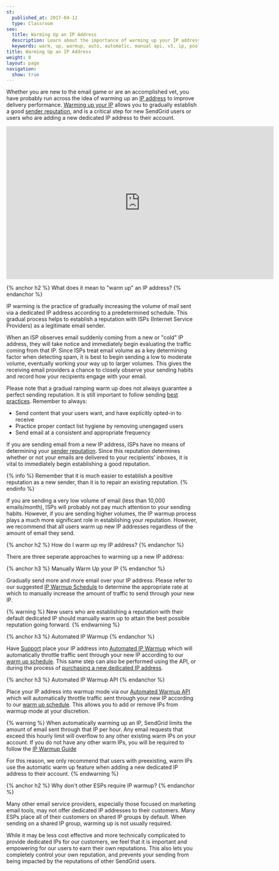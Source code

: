 ```yaml
---
st:
  published_at: 2017-04-12
  type: Classroom
seo:
  title: Warming Up an IP Address
  description: Learn about the importance of warming up your IP addresses, and advice on how to do it...
  keywords: warm, up, warmup, auto, automatic, manual api, v3, ip, pool, warmup, pools
title: Warming Up an IP Address
weight: 0
layout: page
navigation:
  show: true
---
```



Whether you are new to the email game or are an accomplished vet, you have probably run across the idea of warming up an [IP address]({{root_url}}/Glossary/ip_address.html) to improve delivery performance. [Warming up your IP]({{root_url}}/Glossary/ip_warmup.html) allows you to gradually establish a good [sender reputation]({{root_url}}/Classroom/Basics/Misc/your_reputation_what_is_it.html), and is a critical step for new SendGrid users or users who are adding a new dedicated IP address to their account.


<iframe src="https://player.vimeo.com/video/80755248" width="700" height="400" frameborder="0" webkitallowfullscreen mozallowfullscreen allowfullscreen></iframe>


{% anchor h2 %}
What does it mean to "warm up" an IP address?
{% endanchor %}

IP warming is the practice of gradually increasing the volume of mail sent via a dedicated IP address according to a predetermined schedule. This gradual process helps to establish a reputation with ISPs (Internet Service Providers) as a legitimate email sender.

When an ISP observes email suddenly coming from a new or "cold" IP address, they will take notice and immediately begin evaluating the traffic coming from that IP. Since ISPs treat email volume as a key determining factor when detecting spam, it is best to begin sending a low to moderate volume, eventually working your way up to larger volumes. This gives the receiving email providers a chance to closely observe your sending habits and record how your recipients engage with your email.

Please note that a gradual ramping warm up does not always guarantee a perfect sending reputation. It is still important to follow sending [best practices](https://sendgrid.com/blog/10-tips-to-keep-email-out-of-the-spam-folder/). Remember to always:

- Send content that your users want, and have explicitly opted-in to receive
- Practice proper contact list hygiene by removing unengaged users
- Send email at a consistent and appropriate frequency

If you are sending email from a new IP address, ISPs have no means of determining your [sender reputation]({{root_url}}/Classroom/Basics/Misc/your_reputation_what_is_it.html). Since this reputation determines whether or not your emails are delivered to your recipients’ inboxes, it is vital to immediately begin establishing a good reputation.

{% info %}
Remember that it is much easier to establish a positive reputation as a new sender, than it is to repair an existing reputation.
{% endinfo %}

If you are sending a very low volume of email (less than 10,000 emails/month), ISPs will probably not pay much attention to your sending habits. However, if you are sending higher volumes, the IP warmup process plays a much more significant role in establishing your reputation. However, we recommend that all users warm up new IP addresses regardless of the amount of email they send.



{% anchor h2  %}
How do I warm up my IP address?
{% endanchor %}

There are three seperate approaches to warming up a new IP address:

{% anchor h3 %}
Manually Warm Up your IP
{% endanchor %}

Gradually send more and more email over your IP address. Please refer to our suggested [IP Warmup Schedule]({{root_url}}/assets/IPWarmupSchedule.pdf) to determine the appropriate rate at which to manually increase the amount of traffic to send through your new IP.

{% warning %}
New users who are establishing a reputation with their default dedicated IP should manually warm up to attain the best possible reputation going forward.
{% endwarning %}

{% anchor h3 %}
Automated IP Warmup
{% endanchor %}

Have [Support](https://support.sendgrid.com/hc/en-us) place your IP address into [Automated IP Warmup]({{root_url}}/Classroom/Basics/Misc/automated_ip_warmup.html) which will automatically throttle traffic sent through your new IP according to our [warm up schedule]({{root_url}}/API_Reference/Web_API_v3/IP_Management/ip_warmup_schedule.html). This same step can also be performed using the API, or during the process of [purchasing a new dedicated IP address]({{root_url}}/Classroom/Basics/Account/adding_an_additional_dedicated_ip_to_your_account.html).

{% anchor h3 %}
Automated IP Warmup API
{% endanchor %}

Place your IP address into warmup mode via our [Automated Warmup API]({{root_url}}/API_Reference/Web_API_v3/IP_Management/ip_warmup.html) which will automatically throttle traffic sent through your new IP according to our [warm up schedule]({{root_url}}/API_Reference/Web_API_v3/IP_Management/ip_warmup_schedule.html). This allows you to add or remove IPs from warmup mode at your discretion.

{% warning %}
When automatically warming up an IP, SendGrid limits the amount of email sent through that IP per hour. Any email requests that exceed this hourly limit will overflow to any other existing warm IPs on your account. If you do not have any other warm IPs, you will be required to follow the [IP Warmup Guide]({{root_url}}/assets/IPWarmupSchedule.pdf)

For this reason, we only recommend that users with preexisting, warm IPs use the automatic warm up feature when adding a new dedicated IP address to their account.
{% endwarning %}


{% anchor h2 %}
Why don't other ESPs require IP warmup?
{% endanchor %}

Many other email service providers, especially those focused on marketing email tools, may not offer dedicated IP addresses to their customers. Many ESPs place all of their customers on shared IP groups by default. When sending on a shared IP group, warming up is not usually required.

While it may be less cost effective and more technically complicated to provide dedicated IPs for our customers, we feel that it is important and empowering for our users to earn their own reputations. This also lets you completely control your own reputation, and prevents your sending from being impacted by the reputations of other SendGrid users.

